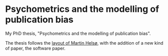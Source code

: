 # Psychometrics and the modelling of publication bias
My PhD thesis, "Psychometrics and the modelling of publication bias".

The thesis follows the [layout of Martin Helsø](https://github.com/martinhelso/phduio), with the addition of a new kind of paper, the software paper. 
